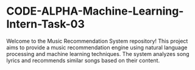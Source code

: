 # CODE-ALPHA-Machine-Learning-Intern-Task-03
Welcome to the Music Recommendation System repository! This project aims to provide a music recommendation engine using natural language processing and machine learning techniques. The system analyzes song lyrics and recommends similar songs based on their content.
